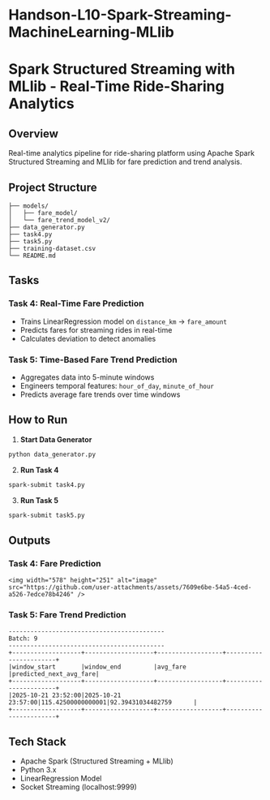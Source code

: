 # Handson-L10-Spark-Streaming-MachineLearning-MLlib
# Spark Structured Streaming with MLlib - Real-Time Ride-Sharing Analytics

## Overview
Real-time analytics pipeline for ride-sharing platform using Apache Spark Structured Streaming and MLlib for fare prediction and trend analysis.

## Project Structure
```
├── models/
│   ├── fare_model/
│   └── fare_trend_model_v2/
├── data_generator.py
├── task4.py
├── task5.py
├── training-dataset.csv
└── README.md
```

## Tasks

### Task 4: Real-Time Fare Prediction
- Trains LinearRegression model on `distance_km` → `fare_amount`
- Predicts fares for streaming rides in real-time
- Calculates deviation to detect anomalies

### Task 5: Time-Based Fare Trend Prediction
- Aggregates data into 5-minute windows
- Engineers temporal features: `hour_of_day`, `minute_of_hour`
- Predicts average fare trends over time windows

## How to Run

1. **Start Data Generator**
```bash
python data_generator.py
```

2. **Run Task 4**
```bash
spark-submit task4.py
```

3. **Run Task 5**
```bash
spark-submit task5.py
```

## Outputs

### Task 4: Fare Prediction
```
<img width="578" height="251" alt="image" src="https://github.com/user-attachments/assets/7609e6be-54a5-4ced-a526-7edce78b4246" />

```

### Task 5: Fare Trend Prediction
```
-------------------------------------------
Batch: 9
-------------------------------------------
+-------------------+-------------------+------------------+-----------------------+
|window_start       |window_end         |avg_fare          |predicted_next_avg_fare|
+-------------------+-------------------+------------------+-----------------------+
|2025-10-21 23:52:00|2025-10-21 23:57:00|115.42500000000001|92.39431034482759      |
+-------------------+-------------------+------------------+-----------------------+
```

## Tech Stack
- Apache Spark (Structured Streaming + MLlib)
- Python 3.x
- LinearRegression Model
- Socket Streaming (localhost:9999)


